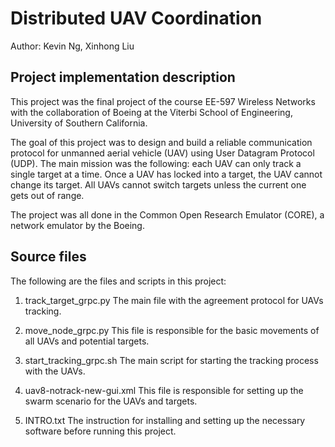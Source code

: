 # Distributed UAV Coordination

Author: Kevin Ng, Xinhong Liu

## Project implementation description

This project was the final project of the course EE-597 Wireless Networks with the collaboration of Boeing at the Viterbi School of Engineering, University of Southern California.

The goal of this project was to design and build a reliable communication protocol for unmanned aerial vehicle (UAV) using User Datagram Protocol (UDP). The main mission was the following: each UAV can only track a single target at a time. Once a UAV has locked into a target, the UAV cannot change its target. All UAVs cannot switch targets unless the current one gets out of range.

The project was all done in the Common Open Research Emulator (CORE), a network emulator by the Boeing.

## Source files

The following are the files and scripts in this project:

1. track_target_grpc.py
  The main file with the agreement protocol for UAVs tracking.

2. move_node_grpc.py
  This file is responsible for the basic movements of all UAVs and potential targets.

3. start_tracking_grpc.sh
  The main script for starting the tracking process with the UAVs.

4. uav8-notrack-new-gui.xml
  This file is responsible for setting up the swarm scenario for the UAVs and targets.

5. INTRO.txt
  The instruction for installing and setting up the necessary software before running this project.
